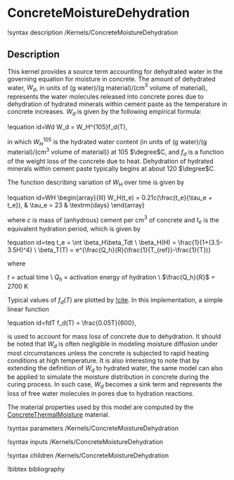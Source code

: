 # ConcreteMoistureDehydration

!syntax description /Kernels/ConcreteMoistureDehydration

## Description

This kernel provides a source term accounting for dehydrated water in the governing equation for moisture in concrete. The amount of dehydrated water, $W_d$, in units of (g water)/(g material)/(cm$^3$ volume of material), represents the water molecules released into concrete pores due to dehydration of hydrated minerals within cement paste as the temperature in concrete increases. $W_d$ is given by the following empirical formula:

!equation id=Wd
W_d = W_H^{105}f_d(T),

in which $W_H^{105}$ is the hydrated water content (in units of (g water)/(g material)/(cm$^3$ volume of material)) at 105 $\degree$C, and $f_d$ is a function of the weight loss of the concrete due to heat. Dehydration of hydrated minerals within cement paste typically begins at about 120 $\degree$C.

The function describing variation of $W_H$ over time is given by

!equation id=WH
\begin{array}{lll}
W_H(t_e) = 0.21c(\frac{t_e}{\tau_e + t_e}), & \tau_e = 23 & \textrm{days}
\end{array}

where $c$ is mass of (anhydrous) cement per cm$^3$ of concrete and $t_e$ is the equivalent hydration period, which is given by

!equation id=teq
t_e = \int \beta_H\beta_Tdt \\
\beta_H(H) = \frac{1}{1+(3.5-3.5H)^4} \\
\beta_T(T) =  e^{\frac{Q_h}{R}(\frac{1}{T_{ref}}-\frac{1}{T})}

where

$t$ = actual time \\
$Q_h$ = activation energy of hydration \\
$\frac{Q_h}{R}$ = 2700 K

Typical values of $f_d(T)$ are plotted by [!cite](harmathy1973thermal). In this implementation, a simple linear function

!equation id=fdT
f_d(T) = \frac{0.05T}{600},

is used to account for mass loss of concrete due to dehydration. It should be noted that $W_d$ is often negligible in modeling moisture diffusion under most circumstances unless the concrete is subjected to rapid heating conditions at high temperature. It is also interesting to note that by extending the definition of $W_d$ to hydrated water, the same model can also be applied to simulate the moisture distribution in concrete during the curing process. In such case, $W_d$ becomes a sink term and represents the loss of free water molecules in pores due to hydration reactions.

The material properties used by this model are computed by the [ConcreteThermalMoisture](ConcreteThermalMoisture.md) material.

!syntax parameters /Kernels/ConcreteMoistureDehydration

!syntax inputs /Kernels/ConcreteMoistureDehydration

!syntax children /Kernels/ConcreteMoistureDehydration

!bibtex bibliography
